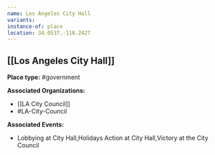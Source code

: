```yaml
---
name: Los Angeles City Hall
variants: 
instance-of: place
location: 34.0537,-118.2427
---
```

## [[Los Angeles City Hall]]

**Place type:** #government

**Associated Organizations:** 
- [[LA City Council]]
- #LA-City-Council

**Associated Events:** 
- Lobbying at City Hall,Holidays Action at City Hall,Victory at the City Council